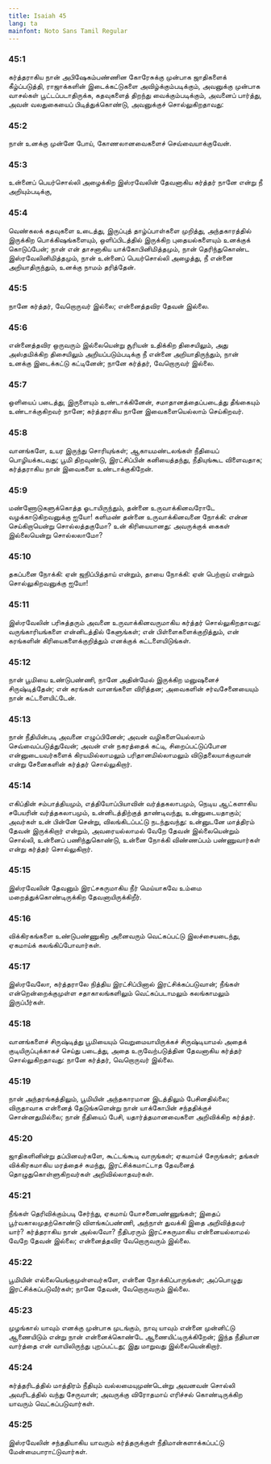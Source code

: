 ```yaml
---
title: Isaiah 45
lang: ta
mainfont: Noto Sans Tamil Regular
---
```


###  45:1

கர்த்தராகிய நான் அபிஷேகம்பண்ணின கோரேசுக்கு முன்பாக ஜாதிகளைக் கீழ்ப்படுத்தி, ராஜாக்களின் இடைக்கட்டுகளை அவிழ்க்கும்படிக்கும், அவனுக்கு முன்பாக வாசல்கள் பூட்டப்படாதிருக்க, கதவுகளைத் திறந்து வைக்கும்படிக்கும், அவனைப் பார்த்து, அவன் வலதுகையைப் பிடித்துக்கொண்டு, அவனுக்குச் சொல்லுகிறதாவது:

###  45:2

நான் உனக்கு முன்னே போய், கோணலானவைகளைச் செவ்வையாக்குவேன்.

###  45:3

உன்னைப் பெயர்சொல்லி அழைக்கிற இஸ்ரவேலின் தேவனாகிய கர்த்தர் நானே என்று நீ அறியும்படிக்கு,

###  45:4

வெண்கலக் கதவுகளை உடைத்து, இருப்புத் தாழ்ப்பாள்களை முறித்து, அந்தகாரத்தில் இருக்கிற பொக்கிஷங்களையும், ஒளிப்பிடத்தில் இருக்கிற புதையல்களையும் உனக்குக் கொடுப்பேன்; நான் என் தாசனாகிய யாக்கோபினிமித்தமும், நான் தெரிந்துகொண்ட இஸ்ரவேலினிமித்தமும், நான் உன்னைப் பெயர்சொல்லி அழைத்து, நீ என்னை அறியாதிருந்தும், உனக்கு நாமம் தரித்தேன்.

###  45:5

நானே கர்த்தர், வேறொருவர் இல்லை; என்னைத்தவிர தேவன் இல்லை.

###  45:6

என்னைத்தவிர ஒருவரும் இல்லையென்று சூரியன் உதிக்கிற திசையிலும், அது அஸ்தமிக்கிற திசையிலும் அறியப்படும்படிக்கு நீ என்னை அறியாதிருந்தும், நான் உனக்கு இடைக்கட்டு கட்டினேன்; நானே கர்த்தர், வேறொருவர் இல்லை.

###  45:7

ஒளியைப் படைத்து, இருளையும் உண்டாக்கினேன், சமாதானத்தைப்படைத்து தீங்கையும் உண்டாக்குகிறவர் நானே; கர்த்தராகிய நானே இவைகளையெல்லாம் செய்கிறவர்.

###  45:8

வானங்களே, உயர இருந்து சொரியுங்கள்; ஆகாயமண்டலங்கள் நீதியைப் பொழியக்கடவது; பூமி திறவுண்டு, இரட்சிப்பின் கனியைத்தந்து, நீதியுங்கூட விளைவதாக; கர்த்தராகிய நான் இவைகளை உண்டாக்குகிறேன்.

###  45:9

மண்ணோடுகளுக்கொத்த ஓடாயிருந்தும், தன்னை உருவாக்கினவரோடே வழக்காடுகிறவனுக்கு ஐயோ! களிமண் தன்னை உருவாக்கினவனை நோக்கி: என்ன செய்கிறாயென்று சொல்லத்தகுமோ? உன் கிரியையானது: அவருக்குக் கைகள் இல்லையென்று சொல்லலாமோ?

###  45:10

தகப்பனை நோக்கி: ஏன் ஜநிப்பித்தாய் என்றும், தாயை நோக்கி: ஏன் பெற்றாய் என்றும் சொல்லுகிறவனுக்கு ஐயோ!

###  45:11

இஸ்ரவேலின் பரிசுத்தரும் அவனை உருவாக்கினவருமாகிய கர்த்தர் சொல்லுகிறதாவது: வருங்காரியங்களை என்னிடத்தில் கேளுங்கள்; என் பிள்ளைகளைக்குறித்தும், என் கரங்களின் கிரியைகளைக்குறித்தும் எனக்குக் கட்டளையிடுங்கள்.

###  45:12

நான் பூமியை உண்டுபண்ணி, நானே அதின்மேல் இருக்கிற மனுஷனைச் சிருஷ்டித்தேன்; என் கரங்கள் வானங்களை விரித்தன; அவைகளின் சர்வசேனையையும் நான் கட்டளையிட்டேன்.

###  45:13

நான் நீதியின்படி அவனை எழுப்பினேன்; அவன் வழிகளையெல்லாம் செவ்வைப்படுத்துவேன்; அவன் என் நகரத்தைக் கட்டி, சிறைப்பட்டுப்போன என்னுடையவர்களைக் கிரயமில்லாமலும் பரிதானமில்லாமலும் விடுதலையாக்குவான் என்று சேனைகளின் கர்த்தர் சொல்லுகிறார்.

###  45:14

எகிப்தின் சம்பாத்தியமும், எத்தியோப்பியாவின் வர்த்தகலாபமும், நெடிய ஆட்களாகிய சபேயரின் வர்த்தகலாபமும், உன்னிடத்திற்குத் தாண்டிவந்து, உன்னுடையதாகும்; அவர்கள் உன் பின்னே சென்று, விலங்கிடப்பட்டு நடந்துவந்து: உன்னுடனே மாத்திரம் தேவன் இருக்கிறார் என்றும், அவரையல்லாமல் வேறே தேவன் இல்லையென்றும் சொல்லி, உன்னைப் பணிந்துகொண்டு, உன்னை நோக்கி விண்ணப்பம் பண்ணுவார்கள் என்று கர்த்தர் சொல்லுகிறார்.

###  45:15

இஸ்ரவேலின் தேவனும் இரட்சகருமாகிய நீர் மெய்யாகவே உம்மை மறைத்துக்கொண்டிருக்கிற தேவனாயிருக்கிறீர்.

###  45:16

விக்கிரகங்களை உண்டுபண்ணுகிற அனைவரும் வெட்கப்பட்டு இலச்சையடைந்து, ஏகமாய்க் கலங்கிப்போவார்கள்.

###  45:17

இஸ்ரவேலோ, கர்த்தராலே நித்திய இரட்சிப்பினால் இரட்சிக்கப்படுவான்; நீங்கள் என்றென்றைக்குமுள்ள சதாகாலங்களிலும் வெட்கப்படாமலும் கலங்காமலும் இருப்பீர்கள்.

###  45:18

வானங்களைச் சிருஷ்டித்து பூமியையும் வெறுமையாயிருக்கச் சிருஷ்டியாமல் அதைக் குடியிருப்புக்காகச் செய்து படைத்து, அதை உருவேற்படுத்தின தேவனாகிய கர்த்தர் சொல்லுகிறதாவது: நானே கர்த்தர், வெறொருவர் இல்லை.

###  45:19

நான் அந்தரங்கத்திலும், பூமியின் அந்தகாரமான இடத்திலும் பேசினதில்லை; விருதாவாக என்னைத் தேடுங்களென்று நான் யாக்கோபின் சந்ததிக்குச் சொன்னதுமில்லை; நான் நீதியைப் பேசி, யதார்த்தமானவைகளை அறிவிக்கிற கர்த்தர்.

###  45:20

ஜாதிகளினின்று தப்பினவர்களே, கூட்டங்கூடி வாருங்கள்; ஏகமாய்ச் சேருங்கள்; தங்கள் விக்கிரகமாகிய மரத்தைச் சுமந்து, இரட்சிக்கமாட்டாத தேவனைத் தொழுதுகொள்ளுகிறவர்கள் அறிவில்லாதவர்கள்.

###  45:21

நீங்கள் தெரிவிக்கும்படி சேர்ந்து, ஏகமாய் யோசனைபண்ணுங்கள்; இதைப் பூர்வகாலமுதற்கொண்டு விளங்கப்பண்ணி, அந்நாள் துவக்கி இதை அறிவித்தவர் யார்? கர்த்தராகிய நான் அல்லவோ? நீதிபரரும் இரட்சகருமாகிய என்னையல்லாமல் வேறே தேவன் இல்லை; என்னைத்தவிர வேறொருவரும் இல்லை.

###  45:22

பூமியின் எல்லையெங்குமுள்ளவர்களே, என்னை நோக்கிப்பாருங்கள்; அப்பொழுது இரட்சிக்கப்படுவீர்கள்; நானே தேவன், வேறொருவரும் இல்லை.

###  45:23

முழங்கால் யாவும் எனக்கு முன்பாக முடங்கும், நாவு யாவும் என்னை முன்னிட்டு ஆணையிடும் என்று நான் என்னைக்கொண்டே ஆணையிட்டிருக்கிறேன்; இந்த நீதியான வார்த்தை என் வாயிலிருந்து புறப்பட்டது; இது மாறுவது இல்லையென்கிறார்.

###  45:24

கர்த்தரிடத்தில் மாத்திரம் நீதியும் வல்லமையுமுண்டென்று அவனவன் சொல்லி அவரிடத்தில் வந்து சேருவான்; அவருக்கு விரோதமாய் எரிச்சல் கொண்டிருக்கிற யாவரும் வெட்கப்படுவார்கள்.

###  45:25

இஸ்ரவேலின் சந்ததியாகிய யாவரும் கர்த்தருக்குள் நீதிமான்களாக்கப்பட்டு மேன்மைபாராட்டுவார்கள்.


